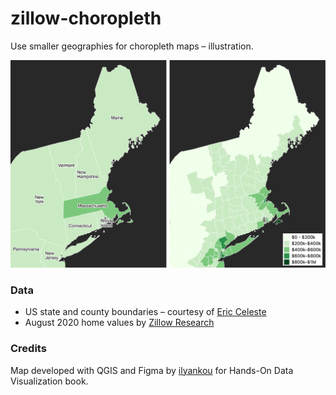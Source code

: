 # zillow-choropleth
Use smaller geographies for choropleth maps – illustration.

![August 2020 Zillow home values in US's north-east](maps/choropleth-use-smaller-geos.png)

### Data
* US state and county boundaries – courtesy of [Eric Celeste](https://eric.clst.org/tech/usgeojson/)
* August 2020 home values by [Zillow Research](https://www.zillow.com/research/data/)

### Credits
Map developed with QGIS and Figma by [ilyankou](https://github.com/ilyankou)
for Hands-On Data Visualization book.